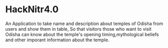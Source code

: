 # HackNitr4.0
An Application to take name and description about temples of Odisha from users and show them in table, So that visitors those who want to visit Odisha can know about the temple's opening timing,mythological beliefs and other imporant information about the temple. 
